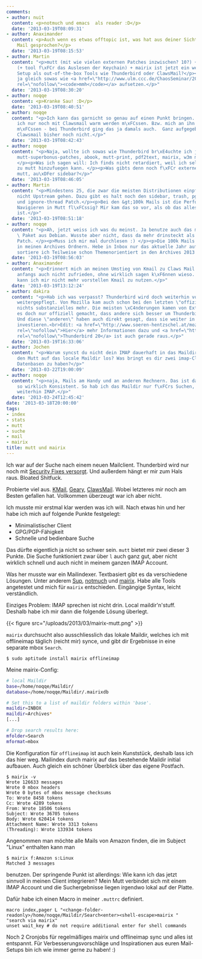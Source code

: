 ```yaml
---
comments:
- author: nuit
  content: <p>notmuch und emacs  als reader :D</p>
  date: '2013-03-19T08:09:31'
- author: Anaximander
  content: <p>Auch wenn es etwas offtopic ist, was hat aus deiner Sicht gegen Claws
    Mail gesprochen?</p>
  date: '2013-03-19T08:15:53'
- author: Martin
  content: "<p>mutt (mit wie vielen externen Patches inzwischen? 10?) + offlineimap
    (+ tool f\xFCr das Auslesen der Keychain) + mairix ist jetzt ein weniger retardiertes
    Setup als out-of-the-box Tools wie Thunderbird oder ClawsMail?</p><p>Da kann ich
    ja gleich sowas wie <a href=\"http://www.ulm.ccc.de/ChaosSeminar/2012/04_mmh\"
    rel=\"nofollow\"><code>mmh</code></a> aufsetzen.</p>"
  date: '2013-03-19T08:30:20'
- author: noqqe
  content: <p>Kranke Sau! :D</p>
  date: '2013-03-19T08:40:51'
- author: noqqe
  content: "<p>Ich kann das garnicht so genau auf einen Punkt bringen. Evtl. h\xE4tte
    ich nur noch mit Clawsmail warm werden m\xFCssen. Bzw. mich an ihn gew\xF6hnen
    m\xFCssen - bei Thunderbird ging das ja damals auch.  Ganz aufgegeben hab ich
    Clawsmail bisher noch nicht.</p>"
  date: '2013-03-19T08:42:43'
- author: noqqe
  content: "<p>Naja, wollte ich sowas wie Thunderbird br\xE4uchte ich ja: offlineimap,
    mutt-superbonus-patches, abook, mutt-print, pdf2text, mairix, w3m mailcap, usw...
    </p><p>Was ich sagen will: Ich finds nicht retardiert, weil ich selektiv Komponenten
    zu mutt hinzufuegen kann. </p><p>Was gibts denn noch f\xFCr externe Patches f\xFCr
    mutt, au\xDFer sidebar?</p>"
  date: '2013-03-19T08:46:05'
- author: Martin
  content: "<p>Mindestens 25, die zwar die meisten Distributionen einpflegen, aber
    nicht Upstream gehen. Dazu gibt es halt noch den sidebar, trash, pgp-verbose-mime
    und ignore-thread Patch.</p><p>Bei den &gt;100k Mails ist die Performance beim
    Navigieren in Mutt fl\xFCssig? Mir kam das so vor, als ob das alles single-threaded
    ist.</p>"
  date: '2013-03-19T08:51:18'
- author: noqqe
  content: "<p>Ah, jetzt weiss ich was du meinst. Ja benutze auch das mutt-patched
    \ Paket aus Debian. Wusste aber nicht, dass da mehr drinsteckt als der Sidebar
    Patch. </p><p>Muss ich mir mal durchlesen :) </p><p>Die 100k Mails sind gr\xF6\xDFtenteils
    in meinen Archives Ordnern. Hebe in Inbox nur das aktuelle Jahr auf und auch da
    sortiere ich Teilweise schon Themenorientiert in den Archives 2013 Ordner weg.</p>"
  date: '2013-03-19T08:56:03'
- author: Anaximander
  content: "<p>Erinnert mich an meinen Umstieg von Kmail zu Claws Mail. Da war ich
    anfangs auch nicht zufrieden, ohne wirklich sagen k\xF6nnen wieso. Inzwischen
    kann ich mir nicht mehr vorstellen Kmail zu nutzen.</p>"
  date: '2013-03-19T13:12:24'
- author: dakira
  content: "<p>Hab ich was verpasst? Thunderbird wird doch weiterhin von der Community
    weitergepflegt. Von Mozilla kam auch schon bei den letzten \"offiziellen\" releases
    nichts substanzielles mehr. Die meisten \xC4nderungen kamen von Extern. Die haben
    es doch nur offiziell gemacht, dass andere sich besser um Thunderbird k\xFCmmern.
    Und diese \"anderen\" haben auch direkt gesagt, dass sie weiter in Thunderbird
    investieren.<br>Edit: <a href=\"http://www.soeren-hentzschel.at/mozilla/thunderbird/2012/07/23/die-zukunft-von-thunderbird-ausblick-auf-kommende-features/\"
    rel=\"nofollow\">Hier</a> mehr Informationen dazu und <a href=\"http://www.soeren-hentzschel.at/mozilla/thunderbird/2013/03/08/mozilla-veroffentlicht-thunderbird-20-0-beta/\"
    rel=\"nofollow\">Thunderbird 20</a> ist auch gerade raus.</p>"
  date: '2013-03-19T16:33:06'
- author: Jochen
  content: "<p>Warum syncst du nicht dein IMAP dauerhaft in das Maildir und l\xE4sst
    den Mutt auf das locale Maildir los? Was bringt es dir zwei imap-Clients und verschiedene
    Datenbasen zu haben?</p>"
  date: '2013-03-22T19:00:09'
- author: noqqe
  content: "<p>naja, Mails am Handy und an anderen Rechnern. Das ist dann nicht mehr
    so wirklich Konsistent. So hab ich das Maildir nur f\xFCrs Suchen, Rest benutzt
    weiterhin IMAP.</p>"
  date: '2013-03-24T12:45:42'
date: '2013-03-18T20:00:00'
tags:
- index
- stats
- mutt
- suche
- mail
- mairix
title: mutt und mairix
---
```


Ich war auf der Suche nach einem neuen Mailclient. Thunderbird
wird nur noch mit [Security Fixes versorgt](http://www.golem.de/news/e-mail-client-mozilla-will-thunderbird-nicht-mehr-weiterentwickeln-1207-93038.html).
Und außerdem hängt er mir zum Hals raus. Bloated Shitfuck.

Probierte viel aus. [KMail](http://userbase.kde.org/KMail), [Geary](http://yorba.org/geary/),
[ClawsMail](http://www.claws-mail.org/). Wobei letzteres mir noch am Besten
gefallen hat. Vollkommen überzeugt war ich aber nicht.

Ich musste mir erstmal klar werden was ich will. Nach etwas hin und her habe ich
mich auf folgende Punkte festgelegt:

* Minimalistischer Client
* GPG/PGP-Fähigkeit
* Schnelle und bedienbare Suche

Das dürfte eigentlich ja nicht so schwer sein. `mutt` bietet mir zwei
dieser 3 Punkte. Die Suche funktioniert zwar über `l` auch ganz gut, aber
nicht wirklich schnell und auch nicht in meinem ganzen IMAP Account.

Was her musste war ein Mailindexer. Textbasiert gibt es da verschiedene
Lösungen. Unter anderem [Sup](http://sup.rubyforge.org/),
[notmuch](http://notmuchmail.org/) und
[mairix](http://www.rpcurnow.force9.co.uk/mairix/).  Habe alle Tools
angetestet und mich für `mairix` entschieden. Eingängige Syntax, leicht
verständlich.

Einziges Problem: IMAP sprechen ist nicht drin. Local maildir'n'stuff. Deshalb
habe ich mir dann die folgende Lösung überlegt.

{{< figure src="/uploads/2013/03/mairix-mutt.png" >}}

`mairix` durchsucht also ausschliesslich das lokale Maildir, welches ich mit
offlineimap täglich (reicht mir) synce, und gibt dir Ergebnisse in eine
separate mbox `Search`.

```
$ sudo aptitude install mairix offlineimap
```

Meine mairix-Config:

``` bash
# local Maildir
base=/home/noqqe/Maildir/
database=/home/noqqe/Maildir/.mairixdb

# Set this to a list of maildir folders within 'base'.
maildir=INBOX
maildir=Archives*
[...]

# Drop search results here:
mfolder=Search
mformat=mbox
```

Die Konfiguration für `offlineimap` ist auch kein Kunststück, deshalb lass ich
das hier weg. Mailindex durch mairix auf das bestehende Maildir initial aufbauen.
Auch gleich ein schöner Überblick über das eigene Postfach.

```
$ mairix -v
Wrote 126633 messages
Wrote 0 mbox headers
Wrote 0 bytes of mbox message checksums
To: Wrote 8458 tokens
Cc: Wrote 4289 tokens
From: Wrote 18506 tokens
Subject: Wrote 36705 tokens
Body: Wrote 620414 tokens
Attachment Name: Wrote 3313 tokens
(Threading): Wrote 133934 tokens
```

Angenommen man möchte alle Mails von Amazon finden, die im Subject "Linux"
enthalten kann man

```
$ mairix f:Amazon s:Linux
Matched 3 messages
```

benutzen. Der springende Punkt ist allerdings: Wie kann ich das jetzt sinnvoll
in meinen Client integrieren? Mein Mutt verbindet sich mit einem IMAP Account
und die Suchergebnisse liegen irgendwo lokal auf der Platte.

Dafür habe ich einen Macro in meiner `.muttrc` definiert.

```
macro index,pager L "<change-folder-readonly>/home/noqqe/Maildir/Search<enter><shell-escape>mairix " "search via mairix"
unset wait_key # do not require additional enter for shell commands
```

Noch 2 Cronjobs für regelmäßiges mairix und offlineimap sync und alles ist
entspannt.  Für Verbesserungsvorschläge und Inspirationen aus euren
Mail-Setups bin ich wie immer gerne zu haben! :)